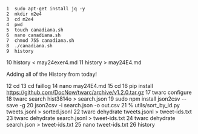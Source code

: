     1  sudo apt-get install jq -y
    2  mkdir m2e4
    3  cd m2e4
    4  pwd
    5  touch canadiana.sh
    6  nano canadiana.sh
    7  chmod 755 canadiana.sh
    8  ./canadiana.sh
    9  history
   10  history < may24exer4.md
   11  history > may24E4.md

Adding all of the History from today!

   12  cd
   13  cd faillog
   14  nano may24E4.md
   15  cd
   16  pip install https://github.com/DocNow/twarc/archive/v1.2.0.tar.gz
   17  twarc configure
   18  twarc search hist3814o > search.json
   19  sudo npm install json2csv --save -g
   20  json2csv -i search.json -o out.csv
   21  % utils/sort_by_id.py tweets.jsonl > sorted.jsonl
   22  twarc dehydrate tweets.jsonl > tweet-ids.txt
   23  twarc dehydrate search.jsonl > tweet-ids.txt
   24  twarc dehydrate search.json > tweet-ids.txt
   25  nano tweet-ids.txt
   26  history
